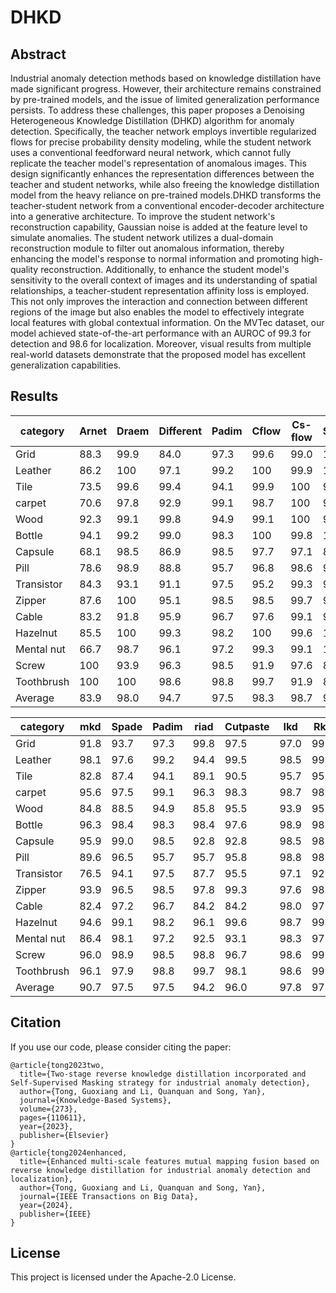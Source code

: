 # DHKD




## Abstract

Industrial anomaly detection methods based on knowledge distillation have made significant progress. However, their architecture remains constrained by pre-trained models, and the issue of limited generalization performance persists. To address these challenges, this paper proposes a Denoising Heterogeneous Knowledge Distillation (DHKD) algorithm for anomaly detection. Specifically, the teacher network employs invertible regularized flows for precise probability density modeling, while the student network uses a conventional feedforward neural network, which cannot fully replicate the teacher model's representation of anomalous images. This design significantly enhances the representation differences between the teacher and student networks, while also freeing the knowledge distillation model from the heavy reliance on pre-trained models.DHKD transforms the teacher-student network from a conventional encoder-decoder architecture into a generative architecture. To improve the student network's reconstruction capability, Gaussian noise is added at the feature level to simulate anomalies. The student network utilizes a dual-domain reconstruction module to filter out anomalous information, thereby enhancing the model's response to normal information and promoting high-quality reconstruction. Additionally, to enhance the student model's sensitivity to the overall context of images and its understanding of spatial relationships, a teacher-student representation affinity loss is employed. This not only improves the interaction and connection between different regions of the image but also enables the model to effectively integrate local features with global contextual information. On the MVTec dataset, our model achieved state-of-the-art performance with an AUROC of 99.3 for detection and 98.6 for localization. Moreover, visual results from multiple real-world datasets demonstrate that the proposed model has excellent generalization capabilities.






## Results

| category   | Arnet | Draem | Different | Padim | Cflow | Cs-flow | Stpm | Rkd  | Ours |
| ---------- | ----- | ----- | --------- | ----- | ----- | ------- | ---- | ---- | ---- |
| Grid       | 88.3  | 99.9  | 84.0      | 97.3  | 99.6  | 99.0    | 100  | 100  | 99.8 |
| Leather    | 86.2  | 100   | 97.1      | 99.2  | 100   | 99.9    | 100  | 100  | 100  |
| Tile       | 73.5  | 99.6  | 99.4      | 94.1  | 99.9  | 100     | 95.5 | 99.3 | 99.3 |
| carpet     | 70.6  | 97.8  | 92.9      | 99.1  | 98.7  | 100     | 98.9 | 98.9 | 99.0 |
| Wood       | 92.3  | 99.1  | 99.8      | 94.9  | 99.1  | 100     | 99.2 | 99.3 | 100  |
| Bottle     | 94.1  | 99.2  | 99.0      | 98.3  | 100   | 99.8    | 100  | 100  | 99.7 |
| Capsule    | 68.1  | 98.5  | 86.9      | 98.5  | 97.7  | 97.1    | 88.0 | 96.3 | 98.2 |
| Pill       | 78.6  | 98.9  | 88.8      | 95.7  | 96.8  | 98.6    | 93.8 | 96.6 | 98.6 |
| Transistor | 84.3  | 93.1  | 91.1      | 97.5  | 95.2  | 99.3    | 93.7 | 96.7 | 99.3 |
| Zipper     | 87.6  | 100   | 95.1      | 98.5  | 98.5  | 99.7    | 93.6 | 98.5 | 98.9 |
| Cable      | 83.2  | 91.8  | 95.9      | 96.7  | 97.6  | 99.1    | 92.3 | 95.0 | 98.7 |
| Hazelnut   | 85.5  | 100   | 99.3      | 98.2  | 100   | 99.6    | 100  | 99.9 | 100  |
| Mental nut | 66.7  | 98.7  | 96.1      | 97.2  | 99.3  | 99.1    | 100  | 100  | 100  |
| Screw      | 100   | 93.9  | 96.3      | 98.5  | 91.9  | 97.6    | 88.2 | 97.0 | 98.8 |
| Toothbrush | 100   | 100   | 98.6      | 98.8  | 99.7  | 91.9    | 87.8 | 99.5 | 99.6 |
| Average    | 83.9  | 98.0  | 94.7      | 97.5  | 98.3  | 98.7    | 95.4 | 98.2 | 99.3 |





| category   | mkd  | Spade | Padim | riad | Cutpaste | Ikd  | Rkd  | Ours |
| ---------- | ---- | ----- | ----- | ---- | -------- | ---- | ---- | ---- |
| Grid       | 91.8 | 93.7  | 97.3  | 99.8 | 97.5     | 97.0 | 99.3 | 98.1 |
| Leather    | 98.1 | 97.6  | 99.2  | 94.4 | 99.5     | 98.5 | 99.4 | 99.9 |
| Tile       | 82.8 | 87.4  | 94.1  | 89.1 | 90.5     | 95.7 | 95.6 | 97.4 |
| carpet     | 95.6 | 97.5  | 99.1  | 96.3 | 98.3     | 98.7 | 98.9 | 98.3 |
| Wood       | 84.8 | 88.5  | 94.9  | 85.8 | 95.5     | 93.9 | 95.3 | 97.5 |
| Bottle     | 96.3 | 98.4  | 98.3  | 98.4 | 97.6     | 98.9 | 98.7 | 99.1 |
| Capsule    | 95.9 | 99.0  | 98.5  | 92.8 | 92.8     | 98.5 | 98.7 | 98.2 |
| Pill       | 89.6 | 96.5  | 95.7  | 95.7 | 95.8     | 98.8 | 98.2 | 97.9 |
| Transistor | 76.5 | 94.1  | 97.5  | 87.7 | 95.5     | 97.1 | 92.5 | 99.3 |
| Zipper     | 93.9 | 96.5  | 98.5  | 97.8 | 99.3     | 97.6 | 98.2 | 99.2 |
| Cable      | 82.4 | 97.2  | 96.7  | 84.2 | 84.2     | 98.0 | 97.4 | 98.9 |
| Hazelnut   | 94.6 | 99.1  | 98.2  | 96.1 | 99.6     | 98.7 | 99.6 | 99.5 |
| Mental nut | 86.4 | 98.1  | 97.2  | 92.5 | 93.1     | 98.3 | 97.3 | 99.5 |
| Screw      | 96.0 | 98.9  | 98.5  | 98.8 | 96.7     | 98.6 | 99.6 | 98.4 |
| Toothbrush | 96.1 | 97.9  | 98.8  | 99.7 | 98.1     | 98.6 | 99.1 | 98.9 |
| Average    | 90.7 | 97.5  | 97.5  | 94.2 | 96.0     | 97.8 | 97.8 | 98.6 |





## Citation
If you use our code, please consider citing the paper:
```
@article{tong2023two,
  title={Two-stage reverse knowledge distillation incorporated and Self-Supervised Masking strategy for industrial anomaly detection},
  author={Tong, Guoxiang and Li, Quanquan and Song, Yan},
  journal={Knowledge-Based Systems},
  volume={273},
  pages={110611},
  year={2023},
  publisher={Elsevier}
}
@article{tong2024enhanced,
  title={Enhanced multi-scale features mutual mapping fusion based on reverse knowledge distillation for industrial anomaly detection and localization},
  author={Tong, Guoxiang and Li, Quanquan and Song, Yan},
  journal={IEEE Transactions on Big Data},
  year={2024},
  publisher={IEEE}
}
```


## License

This project is licensed under the Apache-2.0 License.
